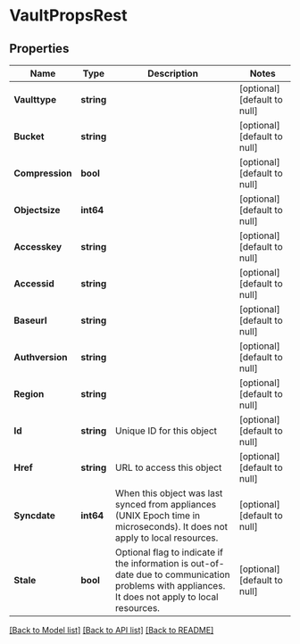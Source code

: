# VaultPropsRest

## Properties
Name | Type | Description | Notes
------------ | ------------- | ------------- | -------------
**Vaulttype** | **string** |  | [optional] [default to null]
**Bucket** | **string** |  | [optional] [default to null]
**Compression** | **bool** |  | [optional] [default to null]
**Objectsize** | **int64** |  | [optional] [default to null]
**Accesskey** | **string** |  | [optional] [default to null]
**Accessid** | **string** |  | [optional] [default to null]
**Baseurl** | **string** |  | [optional] [default to null]
**Authversion** | **string** |  | [optional] [default to null]
**Region** | **string** |  | [optional] [default to null]
**Id** | **string** | Unique ID for this object | [optional] [default to null]
**Href** | **string** | URL to access this object | [optional] [default to null]
**Syncdate** | **int64** | When this object was last synced from appliances (UNIX Epoch time in microseconds). It does not apply to local resources. | [optional] [default to null]
**Stale** | **bool** | Optional flag to indicate if the information is out-of-date due to communication problems with appliances. It does not apply to local resources. | [optional] [default to null]

[[Back to Model list]](../README.md#documentation-for-models) [[Back to API list]](../README.md#documentation-for-api-endpoints) [[Back to README]](../README.md)

